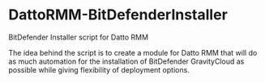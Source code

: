 # DattoRMM-BitDefenderInstaller
BitDefender Installer script for Datto RMM

The idea behind the script is to create a module for Datto RMM that will do as much automation for the installation of BitDefender GravityCloud as possible while giving flexibility of deployment options. 
